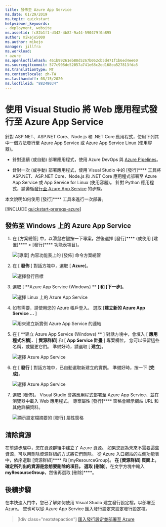 ```yaml
---
title: 發佈至 Azure App Service
ms.date: 01/29/2019
ms.topic: quickstart
helpviewer_keywords:
- deployment, website
ms.assetid: fc82b1f1-d342-4b82-9a44-590479f0a895
author: mikejo5000
ms.author: mikejo
manager: jillfra
ms.workload:
- azure
ms.openlocfilehash: 461b99261eb88d5267b062cb5d471f1b6ed4ee60
ms.sourcegitcommit: 577c905de52057a741e68c2ed168ea527813fda5
ms.translationtype: MT
ms.contentlocale: zh-TW
ms.lasthandoff: 08/15/2020
ms.locfileid: "88248034"
---
```

# <a name="publish-a-web-app-to-azure-app-service-using-visual-studio"></a>使用 Visual Studio 將 Web 應用程式發行至 Azure App Service

針對 ASP.NET、ASP.NET Core、Node.js 和 .NET Core 應用程式，使用下列其中一個方法發行至 Azure App Service 或 Azure App Service Linux (使用容器)。

* 針對連續 (或自動) 部署應用程式，使用 Azure DevOps 與 [Azure Pipelines](/azure/devops/pipelines/get-started-yaml?view=azdevops)。

* 針對一次 (或手動) 部署應用程式，使用 Visual Studio 中的 [發行]**** 工具將 ASP.NET、ASP.NET Core、Node.js 和 .NET Core 應用程式部署至 Azure App Service 或 App Service for Linux (使用容器)。 針對 Python 應用程式，請遵循[發行至 Azure App Service](../python/publishing-python-web-applications-to-azure-from-visual-studio.md) 的步驟。

本文說明如何使用 [發行]**** 工具來進行一次部署。

[!INCLUDE [quickstart-prereqs-azure](includes/quickstart-prereqs-azure.md)]

## <a name="publish-to-azure-app-service-on-windows"></a>發佈至 Windows 上的 Azure App Service

1. 在 [方案總管] 中，以滑鼠右鍵按一下專案，然後選擇 [發行]**** (或使用 [建置]**** > [發行]**** 功能表項目)。

    ![[專案] 內容功能表上的 [發佈] 命令方案總管](../deployment/media/quickstart-publish.png "選擇 [發行]")

1. 在 [ **發佈** ] 對話方塊中，選取 [ **Azure**]。

    ![選擇發行目標](../deployment/media/quickstart-publish-azure-new.png)

1. 選取 [ **Azure App Service (Windows) ** **] 和 [下一步]**。

    ![選擇 Linux 上的 Azure App Service](../deployment/media/quickstart-publish-windows-select-azure-service.png)

1. 如有需要，請使用您的 Azure 帳戶登入。 選取 [**建立新的 Azure App Service ...** ]

    ![用來建立新實例 Azure App Service 的連結](../deployment/media/quickstart-publish-windows-create-new-link.png)

1. 在 [ **建立 Azure App Service (Windows) ** ] 對話方塊中，會填入 [ **應用程式名稱**]、[ **資源群組**] 和 [ **App Service 計畫** ] 專案欄位。 您可以保留這些名稱，或變更它們。 準備好時，請選取 [ **建立**]。

    ![選擇 Azure App Service](../deployment/media/quickstart-publish-windows-create-new-dialog.png)

1. 在 [ **發行** ] 對話方塊中，已自動選取新建立的實例。 準備好時，按一下 **[完成]**。

    ![選擇 Azure App Service](../deployment/media/quickstart-publish-windows-select-instance.png)

1. 選取 [發佈]。 Visual Studio 會將應用程式部署至 Azure App Service，並在瀏覽器中載入 Web 應用程式。 專案屬性 [發行]**** 窗格會顯示網站 URL 和其他詳細資料。

    ![顯示設定檔摘要的 [發行] 屬性窗格](../deployment/media/quickstart-publish-windows-summary-page.png)

## <a name="clean-up-resources"></a>清除資源

在前述步驟中，您在資源群組中建立了 Azure 資源。 如果您認為未來不需要這些資源，可以用刪除資源群組的方式將它們刪除。
從 Azure 入口網站的左側功能表中，依序選取 [資源群組]**** 和 [myResourceGroup]****。
在 [資源群組] 頁面上，確定所列出的資源是您想要刪除的項目。
選取 [刪除]****，在文字方塊中輸入 **myResourceGroup**，然後再選取 [刪除]****。

## <a name="next-steps"></a>後續步驟

在本快速入門中，您已了解如何使用 Visual Studio 建立發行設定檔，以部署至 Azure。 您也可以從 Azure App Service 匯入發行設定來設定發行設定檔。

> [!div class="nextstepaction"]
> [匯入發行設定並部署至 Azure](tutorial-import-publish-settings-azure.md)
